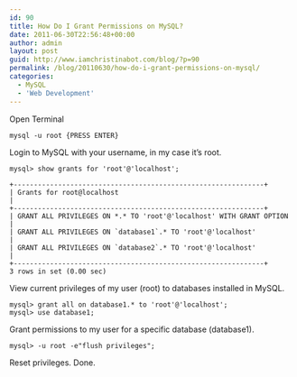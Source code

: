```yaml
---
id: 90
title: How Do I Grant Permissions on MySQL?
date: 2011-06-30T22:56:48+00:00
author: admin
layout: post
guid: http://www.iamchristinabot.com/blog/?p=90
permalink: /blog/20110630/how-do-i-grant-permissions-on-mysql/
categories:
  - MySQL
  - 'Web Development'
---
```

Open Terminal


    mysql -u root {PRESS ENTER}



Login to MySQL with your username, in my case it&#8217;s root.


    mysql> show grants for 'root'@'localhost';

    +--------------------------------------------------------------+
    | Grants for root@localhost                                                                           |
    +--------------------------------------------------------------+
    | GRANT ALL PRIVILEGES ON *.* TO 'root'@'localhost' WITH GRANT OPTION   |
    | GRANT ALL PRIVILEGES ON `database1`.* TO 'root'@'localhost'                  |
    | GRANT ALL PRIVILEGES ON `database2`.* TO 'root'@'localhost'                  |
    +--------------------------------------------------------------+
    3 rows in set (0.00 sec)




View current privileges of my user (root) to databases installed in MySQL.


    mysql> grant all on database1.* to 'root'@'localhost';
    mysql> use database1;



Grant permissions to my user for a specific database (database1).


    mysql> -u root -e"flush privileges";



Reset privileges. Done.
